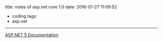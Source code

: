 title: notes of asp.net core 1.0
date: 2016-01-27 11:09:52
- coding
tags:
- asp.net
---

[ASP.NET 5 Documentation](https://docs.asp.net/en/latest/)

